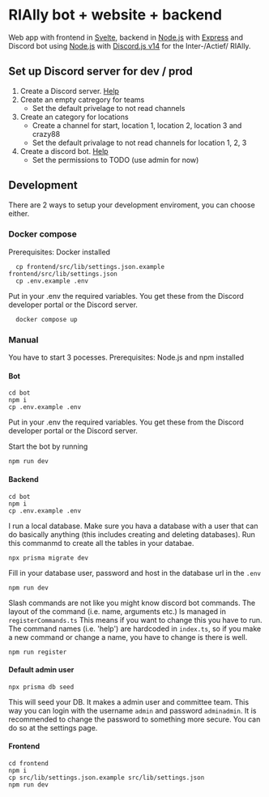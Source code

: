 # RIAlly bot + website + backend

Web app with frontend in [Svelte](https://svelte.dev/), backend in [Node.js](https://nodejs.org/en) with [Express](https://expressjs.com/) and Discord bot using [Node.js](https://nodejs.org/en) with [Discord.js v14](https://discord.js.org/) for the Inter-/Actief/ RIAlly.

## Set up Discord server for dev / prod

1. Create a Discord server. [Help](https://support.discord.com/hc/en-us/articles/204849977-How-do-I-create-a-server)
2. Create an empty catregory for teams
   - Set the default privelage to not read channels
3. Create an category for locations
   - Create a channel for start, location 1, location 2, location 3 and crazy88
   - Set the default privalage to not read channels for location 1, 2, 3
4. Create a discord bot. [Help](https://discordpy.readthedocs.io/en/stable/discord.html)
   - Set the permissions to TODO (use admin for now)

## Development

There are 2 ways to setup your development enviroment, you can choose either.

### Docker compose

Prerequisites: Docker installed

```
  cp frontend/src/lib/settings.json.example frontend/src/lib/settings.json
  cp .env.example .env
```

Put in your .env the required variables. You get these from the Discord developer portal or the Discord server.

```
  docker compose up
```

### Manual

You have to start 3 pocesses.
Prerequisites: Node.js and npm installed

#### Bot

```
cd bot
npm i
cp .env.example .env
```

Put in your .env the required variables. You get these from the Discord developer portal or the Discord server.

Start the bot by running

```
npm run dev
```

#### Backend

```
cd bot
npm i
cp .env.example .env
```

I run a local database. Make sure you hava a database with a user that can do basically anything (this includes creating and deleting databases). Run this commanmd to create all the tables in your databae.

```
npx prisma migrate dev
```

Fill in your database user, password and host in the database url in the `.env`

```
npm run dev
```

Slash commands are not like you might know discord bot commands. The layout of the command (i.e. name, arguments etc.) Is managed in `registerCommands.ts` This means if you want to change this you have to run. The command names (i.e. 'help') are hardcoded in `index.ts`, so if you make a new command or change a name, you have to change is there is well.

```
npm run register
```

#### Default admin user

```
npx prisma db seed
```

This will seed your DB. It makes a admin user and committee team. This way you can login with the username `admin` and password `adminadmin`. It is recommended to change the password to something more secure. You can do so at the settings page.

#### Frontend

```
cd frontend
npm i
cp src/lib/settings.json.example src/lib/settings.json
npm run dev
```
